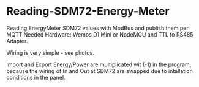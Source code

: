 # Reading-SDM72-Energy-Meter
Reading EnergyMeter SDM72 values with ModBus and publish them per MQTT
Needed Hardware: Wemos D1 Mini or NodeMCU and TTL to RS485 Adapter.

Wiring is very simple - see photos.

Import and Export Energy/Power are multiplicated wit (-1) in the program,
because the wiring of In and Out at SDM72 are swapped due to intallation conditions in the panel.
